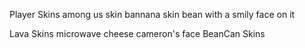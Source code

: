   Player Skins
among us skin
bannana skin
bean with a smily face on it

  Lava Skins
microwave
cheese
cameron's face
  BeanCan Skins
